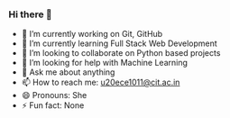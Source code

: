 ### Hi there 👋

- 🔭 I’m currently working on Git, GitHub
- 🌱 I’m currently learning Full Stack Web Development
- 👯 I’m looking to collaborate on Python based projects
- 🤔 I’m looking for help with Machine Learning
- 💬 Ask me about anything
- 📫 How to reach me: u20ece1011@cit.ac.in
- 😄 Pronouns: She
- ⚡ Fun fact: None
